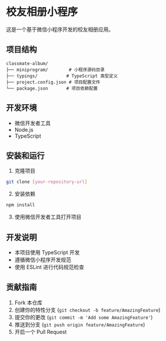 # 校友相册小程序

这是一个基于微信小程序开发的校友相册应用。

## 项目结构

```
classmate-album/
├── miniprogram/        # 小程序源码目录
├── typings/           # TypeScript 类型定义
├── project.config.json # 项目配置文件
└── package.json       # 项目依赖配置
```

## 开发环境

- 微信开发者工具
- Node.js
- TypeScript

## 安装和运行

1. 克隆项目
```bash
git clone [your-repository-url]
```

2. 安装依赖
```bash
npm install
```

3. 使用微信开发者工具打开项目

## 开发说明

- 本项目使用 TypeScript 开发
- 遵循微信小程序开发规范
- 使用 ESLint 进行代码规范检查

## 贡献指南

1. Fork 本仓库
2. 创建你的特性分支 (`git checkout -b feature/AmazingFeature`)
3. 提交你的更改 (`git commit -m 'Add some AmazingFeature'`)
4. 推送到分支 (`git push origin feature/AmazingFeature`)
5. 开启一个 Pull Request 